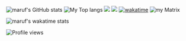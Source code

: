 ![maruf's GitHub stats](https://github-readme-stats.vercel.app/api?username=MarufHasan24&show_icons=true&theme=radical&bg_color=222)
![My Top langs](https://github-readme-stats.vercel.app/api/top-langs/?username=MarufHasan24&layout=donut&bg_color=151515&text_color=fff&title_color=fff&hide=html,css)
![](https://github-profile-trophy.vercel.app/?username=MarufHasan24&theme=dracula&no-frame=true&title=Followers,Stars,Commit,Repository,Issues)
![](https://github-readme-streak-stats.herokuapp.com/?user=MarufHasan24&theme=dark&hide_border=false)
[![wakatime](https://wakatime.com/badge/user/3176451d-3d2c-445a-9675-fabd72127486.svg)](https://wakatime.com/@3176451d-3d2c-445a-9675-fabd72127486)
![my Matrix](https://metrics.lecoq.io/MarufHasan24)

![maruf's wakatime stats](https://github-readme-stats.vercel.app/api/wakatime?username=MarufHasan24)

![Profile views](https://komarev.com/ghpvc/?username=MarufHasan24&color=1789af&style=for-the-badge&label=View+Count)
